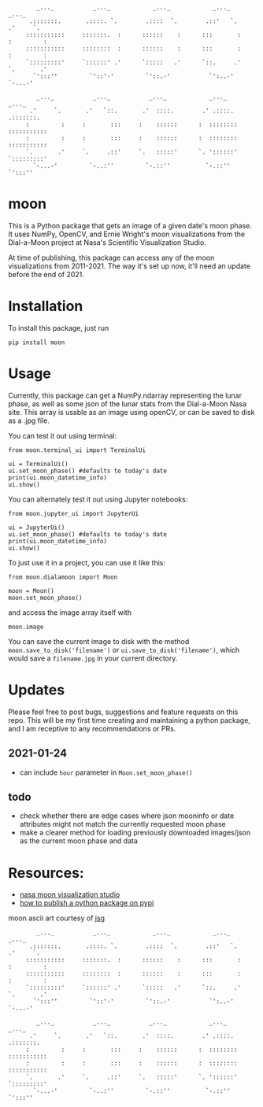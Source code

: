 ```
        _..._           _..._            _..._            _..._            _..._
      .:::::::.       .::::. `.        .::::  `.        .::'   `.        .'     `.
     :::::::::::     :::::::.  :      ::::::    :      :::       :      :         :  
     :::::::::::     ::::::::  :      ::::::    :      :::       :      :         :
     `:::::::::'     `::::::' .'      `:::::   .'      `::.     .'      `.       .'
       `':::''         `'::'-'         `'::.-'           `':..-'          `-...-'

        _..._           _..._           _..._            _..._            _..._
      .'     `.       .'   `::.       .'  ::::.        .' .::::.        .:::::::.
     :         :     :       :::     :    ::::::      :  ::::::::      ::::::::::: 
     :         :     :       :::     :    ::::::      :  ::::::::      :::::::::::
     `.       .'     `.     .::'     `.   :::::'      `. '::::::'      `:::::::::'
       `-...-'         `-..:''         `-.::''          `-.::''          `':::''
```
       


# moon 

This is a Python package that gets an image of a given date's moon phase. It uses NumPy, OpenCV, and Ernie Wright's moon visualizations from the Dial-a-Moon project at Nasa's Scientific Visualization Studio.

At time of publishing, this package can access any of the moon visualizations from 2011-2021. The way it's set up now, it'll need an update before the end of 2021.

# Installation 

To install this package, just run 

```pip install moon```

# Usage

Currently, this package can get a NumPy.ndarray representing the lunar phase, as well as some json of the lunar stats from the Dial-a-Moon Nasa site. This array is usable as an image using openCV, or can be saved to disk as a .jpg file.

You can test it out using terminal:

```
from moon.terminal_ui import TerminalUi

ui = TerminalUi()
ui.set_moon_phase() #defaults to today's date
print(ui.moon_datetime_info)
ui.show()

```

You can alternately test it out using Jupyter notebooks:

```
from moon.jupyter_ui import JupyterUi

ui = JupyterUi()
ui.set_moon_phase() #defaults to today's date
print(ui.moon_datetime_info)
ui.show()

```

To just use it in a project, you can use it like this:

```
from moon.dialamoon import Moon

moon = Moon()
moon.set_moon_phase()

```
and access the image array itself with

```
moon.image
```

You can save the current image to disk with the method `moon.save_to_disk('filename')` or `ui.save_to_disk('filename')`, which would save a `filename.jpg` in your current directory.


# Updates

Please feel free to post bugs, suggestions and feature requests on this repo. This will be my first time creating and maintaining a python package, and I am receptive to any recommendations or PRs.

## 2021-01-24
- can include `hour` parameter in `Moon.set_moon_phase()`

## todo
- check whether there are edge cases where json mooninfo or date attributes might not match the currently requested moon phase
- make a clearer method for loading previously downloaded images/json as the current moon phase and data

# Resources:
- [nasa moon visualization studio](https://svs.gsfc.nasa.gov/4442)
- [how to publish a python package on pypi](https://medium.com/@joel.barmettler/how-to-upload-your-python-package-to-pypi-65edc5fe9c56)


moon ascii art courtesy of [jsg](http://www.ascii-art.de/ascii/mno/moon.txt)
```
        _..._           _..._            _..._            _..._            _..._
      .:::::::.       .::::. `.        .::::  `.        .::'   `.        .'     `.
     :::::::::::     :::::::.  :      ::::::    :      :::       :      :         :  
     :::::::::::     ::::::::  :      ::::::    :      :::       :      :         :
     `:::::::::'     `::::::' .'      `:::::   .'      `::.     .'      `.       .'
       `':::''         `'::'-'         `'::.-'           `':..-'          `-...-'

        _..._           _..._           _..._            _..._            _..._
      .'     `.       .'   `::.       .'  ::::.        .' .::::.        .:::::::.
     :         :     :       :::     :    ::::::      :  ::::::::      ::::::::::: 
     :         :     :       :::     :    ::::::      :  ::::::::      :::::::::::
     `.       .'     `.     .::'     `.   :::::'      `. '::::::'      `:::::::::'
       `-...-'         `-..:''         `-.::''          `-.::''          `':::''
```
       



